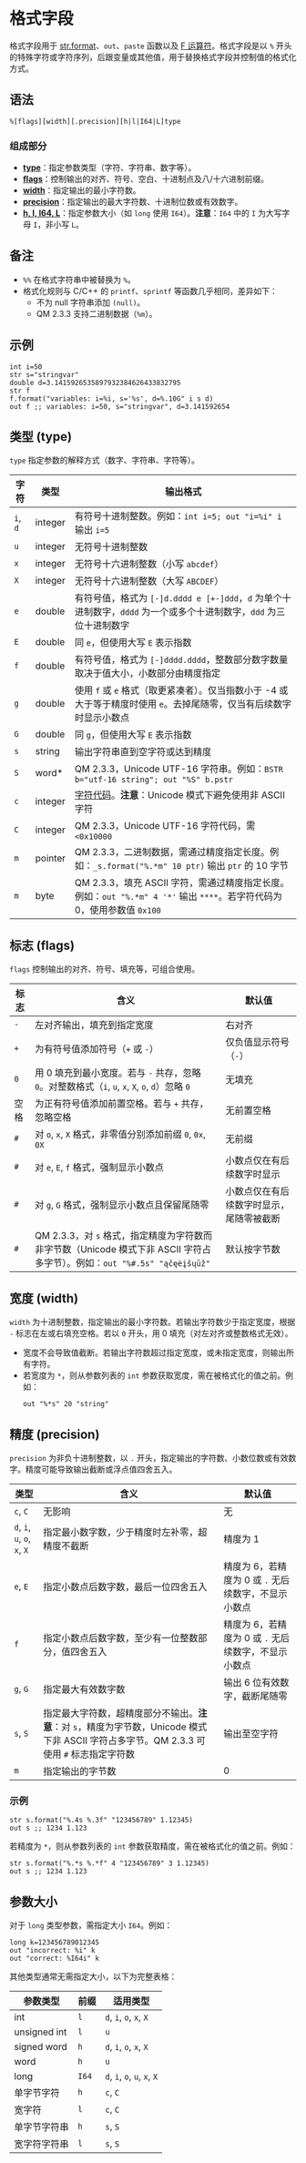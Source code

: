 # 格式字段

格式字段用于 [str.format](IDP_S_FORMAT.html)、`out`、`paste` 函数以及 [F 运算符](IDP_FSTRING.html)。格式字段是以 `%` 开头的特殊字符或字符序列，后跟变量或其他值，用于替换格式字段并控制值的格式化方式。

## 语法

```qm
%[flags][width][.precision][h|l|I64|L]type
```

### 组成部分
- **[type](#type)**：指定参数类型（字符、字符串、数字等）。
- **[flags](#flags)**：控制输出的对齐、符号、空白、十进制点及八/十六进制前缀。
- **[width](#width)**：指定输出的最小字符数。
- **[precision](#precision)**：指定输出的最大字符数、十进制位数或有效数字。
- **[h, l, I64, L](#size)**：指定参数大小（如 `long` 使用 `I64`）。**注意**：`I64` 中的 `I` 为大写字母 `I`，非小写 `L`。

## 备注
- `%%` 在格式字符串中被替换为 `%`。
- 格式化规则与 C/C++ 的 `printf`、`sprintf` 等函数几乎相同，差异如下：
  - 不为 null 字符串添加 `(null)`。
  - QM 2.3.3 支持二进制数据（`%m`）。

## 示例
```qm
int i=50
str s="stringvar"
double d=3.1415926535897932384626433832795
str f
f.format("variables: i=%i, s='%s', d=%.10G" i s d)
out f ;; variables: i=50, s="stringvar", d=3.141592654
```

## <a name="type"></a>类型 (type)
`type` 指定参数的解释方式（数字、字符串、字符等）。

| 字符 | 类型 | 输出格式 |
|------|------|----------|
| `i`, `d` | integer | 有符号十进制整数。例如：`int i=5; out "i=%i" i` 输出 `i=5` |
| `u` | integer | 无符号十进制整数 |
| `x` | integer | 无符号十六进制整数（小写 `abcdef`） |
| `X` | integer | 无符号十六进制整数（大写 `ABCDEF`） |
| `e` | double | 有符号值，格式为 `[-]d.dddd e [+-]ddd`，`d` 为单个十进制数字，`dddd` 为一个或多个十进制数字，`ddd` 为三位十进制数字 |
| `E` | double | 同 `e`，但使用大写 `E` 表示指数 |
| `f` | double | 有符号值，格式为 `[-]dddd.dddd`，整数部分数字数量取决于值大小，小数部分由精度指定 |
| `g` | double | 使用 `f` 或 `e` 格式（取更紧凑者）。仅当指数小于 -4 或大于等于精度时使用 `e`。去掉尾随零，仅当有后续数字时显示小数点 |
| `G` | double | 同 `g`，但使用大写 `E` 表示指数 |
| `s` | string | 输出字符串直到空字符或达到精度 |
| `S` | word* | QM 2.3.3，Unicode UTF-16 字符串。例如：`BSTR b="utf-16 string"; out "%S" b.pstr` |
| `c` | integer | [字符代码](IDP_ASCII.html)。**注意**：Unicode 模式下避免使用非 ASCII 字符 |
| `C` | integer | QM 2.3.3，Unicode UTF-16 字符代码，需 `<0x10000` |
| `m` | pointer | QM 2.3.3，二进制数据，需通过精度指定长度。例如：`_s.format("%.*m" 10 ptr)` 输出 `ptr` 的 10 字节 |
| `m` | byte | QM 2.3.3，填充 ASCII 字符，需通过精度指定长度。例如：`out "%.*m" 4 '*'` 输出 `****`。若字符代码为 0，使用参数值 `0x100` |

## <a name="flags"></a>标志 (flags)
`flags` 控制输出的对齐、符号、填充等，可组合使用。

| 标志 | 含义 | 默认值 |
|------|------|--------|
| `-` | 左对齐输出，填充到指定宽度 | 右对齐 |
| `+` | 为有符号值添加符号（`+` 或 `-`） | 仅负值显示符号（`-`） |
| `0` | 用 0 填充到最小宽度。若与 `-` 共存，忽略 `0`。对整数格式（`i`, `u`, `x`, `X`, `o`, `d`）忽略 `0` | 无填充 |
| 空格 | 为正有符号值添加前置空格。若与 `+` 共存，忽略空格 | 无前置空格 |
| `#` | 对 `o`, `x`, `X` 格式，非零值分别添加前缀 `0`, `0x`, `0X` | 无前缀 |
| `#` | 对 `e`, `E`, `f` 格式，强制显示小数点 | 小数点仅在有后续数字时显示 |
| `#` | 对 `g`, `G` 格式，强制显示小数点且保留尾随零 | 小数点仅在有后续数字时显示，尾随零被截断 |
| `#` | QM 2.3.3，对 `s` 格式，指定精度为字符数而非字节数（Unicode 模式下非 ASCII 字符占多字节）。例如：`out "%#.5s" "ąčęėįšųūž"` | 默认按字节数 |

## <a name="width"></a>宽度 (width)
`width` 为十进制整数，指定输出的最小字符数。若输出字符数少于指定宽度，根据 `-` 标志在左或右填充空格。若以 `0` 开头，用 0 填充（对左对齐或整数格式无效）。

- 宽度不会导致值截断。若输出字符数超过指定宽度，或未指定宽度，则输出所有字符。
- 若宽度为 `*`，则从参数列表的 `int` 参数获取宽度，需在被格式化的值之前。例如：
  ```qm
  out "%*s" 20 "string"
  ```

## <a name="precision"></a>精度 (precision)
`precision` 为非负十进制整数，以 `.` 开头，指定输出的字符数、小数位数或有效数字。精度可能导致输出截断或浮点值四舍五入。

| 类型 | 含义 | 默认值 |
|------|------|--------|
| `c`, `C` | 无影响 | 无 |
| `d`, `i`, `u`, `o`, `x`, `X` | 指定最小数字数，少于精度时左补零，超精度不截断 | 精度为 1 |
| `e`, `E` | 指定小数点后数字数，最后一位四舍五入 | 精度为 6，若精度为 0 或 `.` 无后续数字，不显示小数点 |
| `f` | 指定小数点后数字数，至少有一位整数部分，值四舍五入 | 精度为 6，若精度为 0 或 `.` 无后续数字，不显示小数点 |
| `g`, `G` | 指定最大有效数字数 | 输出 6 位有效数字，截断尾随零 |
| `s`, `S` | 指定最大字符数，超精度部分不输出。**注意**：对 `s`，精度为字节数，Unicode 模式下非 ASCII 字符占多字节。QM 2.3.3 可使用 `#` 标志指定字符数 | 输出至空字符 |
| `m` | 指定输出的字节数 | 0 |

### 示例
```qm
str s.format("%.4s %.3f" "123456789" 1.12345)
out s ;; 1234 1.123
```

若精度为 `*`，则从参数列表的 `int` 参数获取精度，需在被格式化的值之前。例如：
```qm
str s.format("%.*s %.*f" 4 "123456789" 3 1.12345)
out s ;; 1234 1.123
```

## <a name="size"></a>参数大小
对于 `long` 类型参数，需指定大小 `I64`。例如：
```qm
long k=123456789012345
out "incorrect: %i" k
out "correct: %I64i" k
```

其他类型通常无需指定大小，以下为完整表格：

| 参数类型 | 前缀 | 适用类型 |
|----------|------|----------|
| int | `l` | `d`, `i`, `o`, `x`, `X` |
| unsigned int | `l` | `u` |
| signed word | `h` | `d`, `i`, `o`, `x`, `X` |
| word | `h` | `u` |
| long | `I64` | `d`, `i`, `o`, `u`, `x`, `X` |
| 单字节字符 | `h` | `c`, `C` |
| 宽字符 | `l` | `c`, `C` |
| 单字节字符串 | `h` | `s`, `S` |
| 宽字符字符串 | `l` | `s`, `S` |